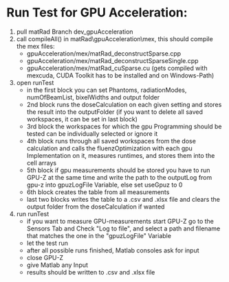 # Run Test for GPU Acceleration:

1. pull matRad Branch dev_gpuAcceleration 
2. call compileAll() in matRad\gpuAcceleration\mex, this should compile the mex files:
    - gpuAcceleration/mex/matRad_deconstructSparse.cpp
    - gpuAcceleration/mex/matRad_deconstructSparseSingle.cpp
    - gpuAcceleration/mex/matRad_cuSparse.cu (gets compiled with mexcuda, CUDA Toolkit has to be installed and on Windows-Path)
3. open runTest
    * in the first block you can set Phantoms, radiationModes, numOfBeamList, bixelWidths and output folder 
    * 2nd block runs the doseCalculation on each given setting and stores the result into the outputFolder (if you want to delete all saved workspaces, it can be set in last block)
    * 3rd block the workspaces for which the gpu Programming should be tested can be individually selected or ignore it
    * 4th block runs through all saved workspaces from the dose calculation and calls the fluenzOptimization with each gpu Implementation on it, measures runtimes, and stores them into the cell arrays
    * 5th block if gpu measurements should be stored you have to run GPU-Z at the same time and write the path to the outputLog from gpu-z into gpuzLogFile Variable, else set useGpuz to 0
    * 6th block creates the table from all measurements
    * last two blocks writes the table to a .csv and .xlsx file and clears the output folder from the doseCalculation if wanted
4. run runTest
    - if you want to measure GPU-measurements start GPU-Z go to the Sensors Tab and Check "Log to file", and select a path and filename that matches the one in the "gpuzLogFile" Variable
    - let the test run
    - after all possible runs finished, Matlab consoles ask for input
    - close GPU-Z
    - give Matlab any Input
    - results should be written to .csv and .xlsx file
